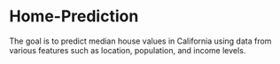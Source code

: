 # Home-Prediction
The goal is to predict median house values in California using data from various features such as location, population, and income levels.
